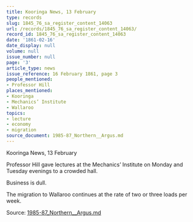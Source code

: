 ```yaml
---
title: Kooringa News, 13 February
type: records
slug: 1845_76_sa_register_content_14063
url: /records/1845_76_sa_register_content_14063/
record_id: 1845_76_sa_register_content_14063
date: '1861-02-16'
date_display: null
volume: null
issue_number: null
page: '3'
article_type: news
issue_reference: 16 February 1861, page 3
people_mentioned:
- Professor Hill
places_mentioned:
- Kooringa
- Mechanics’ Institute
- Wallaroo
topics:
- lecture
- economy
- migration
source_document: 1985-87_Northern__Argus.md
---
```


Kooringa News, 13 February

Professor Hill gave lectures at the Mechanics’ Institute on Monday and Tuesday evenings to a crowded hall.

Business is dull.

The migration to Wallaroo continues at the rate of two or three loads per week.

Source: [1985-87_Northern__Argus.md](/downloads/markdown/1985-87_Northern__Argus.md)
